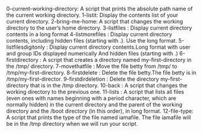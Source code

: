 0-current-working-directory: A script that prints the absolute path name of the current working directory.
1-listit: Display the contents list of your current directory.
2-bring-me-home: A script that changes the working directory to the user’s home directory.
3-listfiles : Display current directory contents in a long format
4-listmorefiles : Display current directory contents, including hidden files (starting with .). Use the long format.
5-listfilesdigitonly : Display current directory contents.Long format with user and group IDs displayed numerically And hidden files (starting with .)
6-firstdirectory : A script that creates a directory named my-first-directory in the /tmp/ directory.
7-movethatfile : Move the file betty from /tmp/ to /tmp/my-first-directory.
8-firstdelete : Delete the file betty.The file betty is in /tmp/my-first-director.
9-firstdirdeletion : Delete the directory my-first-directory that is in the /tmp directory.
10-back : A script that changes the working directory to the previous one.
11-lists : A  script that lists all files (even ones with names beginning with a period character, which are normally hidden) in the current directory and the parent of the working directory and the /boot directory (in this order), in long format.
12-file-type:  A script that prints the type of the file named iamafile. The file iamafile will be in the /tmp directory when we will run your script.

